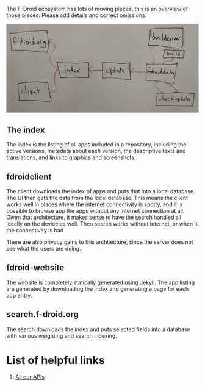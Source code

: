 
The F-Droid ecosystem has lots of moving pieces, this is an overview of those pieces.  Please add details and correct omissions.

![fdroid-architecture](uploads/802c69f7aea4825f42de8ff8d747f50e/fdroid-architecture.jpeg)

## The index

The index is the listing of all apps included in a repository, including the
active versions, metadata about each version, the descriptive texts and
translations, and links to graphics and screenshots.


## fdroidclient

The client downloads the index of apps and puts that into a local database.  The
UI then gets the data from the local database.  This means the client works
well in places where the internet connectivity is spotty, and it is possible to
browse app the apps without any internet connection at all.  Given that
architecture, it makes sense to have the search handled all locally on the
device as well. Then search works without internet, or when it the connectivity
is bad

There are also privacy gains to this architecture, since the server does not see
what the users are doing.


## fdroid-website

The website is completely statically generated using Jekyll.  The app listing
are generated by downloading the index and generating a page for each app entry.


## search.f-droid.org

The search downloads the index and puts selected fields into a database with
various weighting and search indexing.

# List of helpful links
1. [All our APIs](https://f-droid.org/en/docs/All_our_APIs/)


